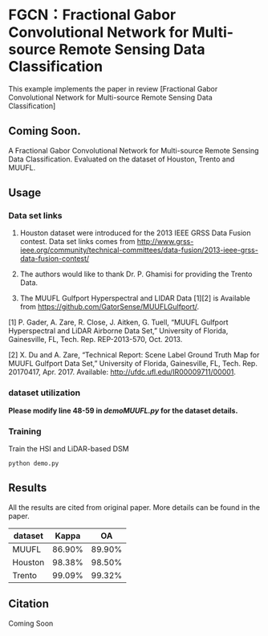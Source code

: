 # FGCN：Fractional Gabor Convolutional Network for Multi-source Remote Sensing Data Classification

This example implements the paper in review [Fractional Gabor Convolutional Network for Multi-source Remote Sensing Data Classification]

## Coming Soon. 

A Fractional Gabor Convolutional Network for Multi-source Remote Sensing Data Classification. Evaluated on the dataset of Houston, Trento and MUUFL. 

## Usage

### Data set links

1. Houston dataset were introduced for the 2013 IEEE GRSS Data Fusion contest. Data set links comes from http://www.grss-ieee.org/community/technical-committees/data-fusion/2013-ieee-grss-data-fusion-contest/

2. The authors would like to thank Dr. P. Ghamisi for providing the Trento Data. 

3. The MUUFL Gulfport Hyperspectral and LIDAR Data [1][2] is Available from https://github.com/GatorSense/MUUFLGulfport/.

[1] P. Gader, A. Zare, R. Close, J. Aitken, G. Tuell, “MUUFL Gulfport Hyperspectral and LiDAR Airborne Data Set,” University of Florida, Gainesville, FL, Tech. Rep. REP-2013-570, Oct. 2013.

[2] X. Du and A. Zare, “Technical Report: Scene Label Ground Truth Map for MUUFL Gulfport Data Set,” University of Florida, Gainesville, FL, Tech. Rep. 20170417, Apr. 2017. Available: http://ufdc.ufl.edu/IR00009711/00001.

### dataset utilization

**Please modify line 48-59 in *demoMUUFL.py* for the dataset details.**

### Training

Train the HSI and LiDAR-based DSM
```
python demo.py 
```

## Results
All the results are cited from original paper. More details can be found in the paper.

| dataset  	 | Kappa | OA      |
|---------- |-------  |--------|
| MUUFL    | 86.90%| 89.90% |
| Houston  | 98.38%| 98.50%|
| Trento    | 99.09%| 99.32% |
## Citation

Coming Soon



